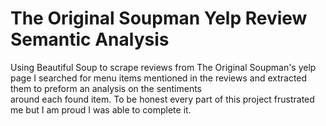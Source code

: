 # The Original Soupman Yelp Review Semantic Analysis

Using Beautiful Soup to scrape reviews from The Original Soupman's yelp page I searched for menu items mentioned in the reviews and extracted them to preform an analysis on the sentiments  
around each found item. To be honest every part of this project frustrated me but I am proud I was able to complete it.
